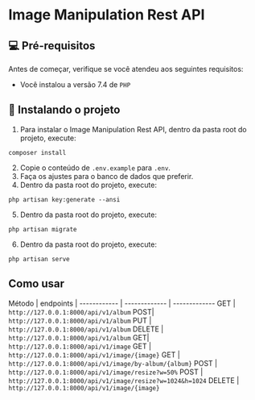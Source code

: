 # Image Manipulation Rest API

## 💻 Pré-requisitos
Antes de começar, verifique se você atendeu aos seguintes requisitos:
* Você instalou a versão 7.4 de `PHP`
## 🚀 Instalando o projeto

1. Para instalar o Image Manipulation Rest API, dentro da pasta root do projeto, execute:
```
composer install
```
2. Copie o conteúdo de  `.env.example` para  `.env`.
3. Faça os ajustes para o banco de dados que preferir.
4. Dentro da pasta root do projeto, execute:
```
php artisan key:generate --ansi
```
5. Dentro da pasta root do projeto, execute:
```
php artisan migrate
```
6. Dentro da pasta root do projeto, execute:
```
php artisan serve
```
## Como usar 

Método | endpoints |
------------ | ------------- | -------------
GET | `http://127.0.0.1:8000/api/v1/album`
POST| `http://127.0.0.1:8000/api/v1/album`
PUT | `http://127.0.0.1:8000/api/v1/album`
DELETE | `http://127.0.0.1:8000/api/v1/album`
GET| `http://127.0.0.1:8000/api/v1/image`
GET | `http://127.0.0.1:8000/api/v1/image/{image}`
GET | `http://127.0.0.1:8000/api/v1/image/by-album/{album}`
POST | `http://127.0.0.1:8000/api/v1/image/resize?w=50%`
POST | `http://127.0.0.1:8000/api/v1/image/resize?w=1024&h=1024`
DELETE | `http://127.0.0.1:8000/api/v1/image/{image}`

